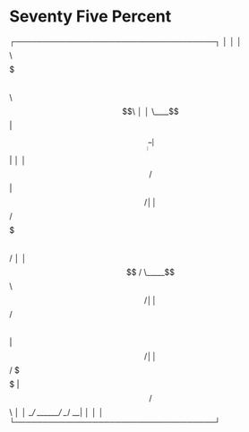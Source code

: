 # Seventy Five Percent

┌────────────────────────────────────┐
│                                    │
│   $$$$$$$$\ $$$$$$$\  $$\   $$\    │
│   \____$$  |$$  ____| \__| $$  |   │
│       $$  / $$ |          $$  /    │
│      $$  /  $$$$$$$\     $$  /     │
│     $$  /   \_____$$\   $$  /      │
│    $$  /    $$\   $$ | $$  /       │
│   $$  /     \$$$$$$  |$$  / $$\    │
│   \__/       \______/ \__/  \__|   │
│                                    │
└────────────────────────────────────┘

